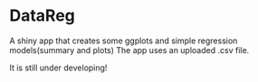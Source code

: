 DataReg
=======
A shiny app that creates some ggplots and simple regression models(summary and plots)
The app uses an uploaded .csv file.

It is still under developing!
